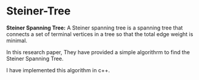 # Steiner-Tree
**Steiner Spanning Tree:** A Steiner spanning tree is a spanning tree that connects a set of terminal vertices in a tree so that the total edge weight is minimal.

In this research paper, They have provided a simple algorithrm to find the Steiner Spanning Tree.

I have implemented this algorithm in c++.
